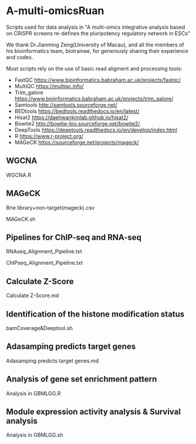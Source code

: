 # A-multi-omicsRuan
Scripts used for data analysis in "A multi-omics integrative analysis based on CRISPR screens re-defines the pluripotency regulatory network in ESCs"

We thank Dr.Jianming Zeng(University of Macau), and all the members of his bioinformatics team, biotrainee, for generously sharing their experience and codes.

Most scripts rely on the use of basic read aligment and processing tools:

- FastQC https://www.bioinformatics.babraham.ac.uk/projects/fastqc/
- MultiQC https://multiqc.info/
- Trim_galore https://www.bioinformatics.babraham.ac.uk/projects/trim_galore/
- Samtools http://samtools.sourceforge.net/
- BEDtools https://bedtools.readthedocs.io/en/latest/
- Hisat2 https://daehwankimlab.github.io/hisat2/
- Bowtie2 http://bowtie-bio.sourceforge.net/bowtie2/
- DeepTools https://deeptools.readthedocs.io/en/develop/index.html
- R https://www.r-project.org/
- MAGeCK https://sourceforge.net/projects/mageck/



## WGCNA

WGCNA.R

## MAGeCK

Brie library+non-target(mageck).csv

MAGeCK.sh

## Pipelines for ChIP-seq and RNA-seq

RNAseq_Alignment_Pipeline.txt

ChIPseq_Alignment_Pipeline.txt

## **Calculate Z-Score**

Calculate Z-Score.md

## **Identification of the histone modification status**

bamCoverage&Deeptool.sh

## **Adasamping predicts target genes**

Adasamping predicts target genes.md

## **Analysis of gene set enrichment pattern**

Analysis in GBMLGG.R

## Module expression activity analysis & Survival analysis

Analysis in GBMLGG.sh




